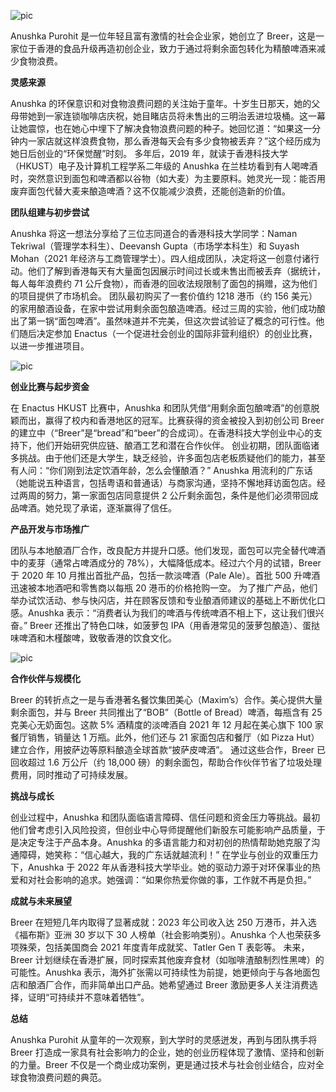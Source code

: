 ![pic](https://static.thelaunchpad.group/wp-content/uploads/2023/04/Anushka-Purohit-Breer.jpg)

Anushka Purohit 是一位年轻且富有激情的社会企业家，她创立了 Breer，这是一家位于香港的食品升级再造初创企业，致力于通过将剩余面包转化为精酿啤酒来减少食物浪费。

**灵感来源**

Anushka 的环保意识和对食物浪费问题的关注始于童年。十岁生日那天，她的父母带她到一家连锁咖啡店庆祝，她目睹店员将未售出的三明治丢进垃圾桶。这一幕让她震惊，也在她心中埋下了解决食物浪费问题的种子。她回忆道：“如果这一分钟内一家店就这样浪费食物，那么香港每天会有多少食物被丢弃？”这个经历成为她日后创业的“环保觉醒”时刻。
多年后，2019 年，就读于香港科技大学（HKUST）电子及计算机工程学系二年级的 Anushka 在兰桂坊看到有人喝啤酒时，突然意识到面包和啤酒都以谷物（如大麦）为主要原料。她灵光一现：能否用废弃面包代替大麦来酿造啤酒？这不仅能减少浪费，还能创造新的价值。

**团队组建与初步尝试**

Anushka 将这一想法分享给了三位志同道合的香港科技大学同学：Naman Tekriwal（管理学本科生）、Deevansh Gupta（市场学本科生）和 Suyash Mohan（2021 年经济与工商管理学士）。四人组成团队，决定将这一创意付诸行动。他们了解到香港每天有大量面包因展示时间过长或未售出而被丢弃（据统计，每人每年浪费约 71 公斤食物），而香港的回收法规限制了面包的捐赠，这为他们的项目提供了市场机会。
团队最初购买了一套价值约 1218 港币（约 156 美元）的家用酿酒设备，在家中尝试用剩余面包酿造啤酒。经过三周的实验，他们成功酿出了第一锅“面包啤酒”。虽然味道并不完美，但这次尝试验证了概念的可行性。他们随后决定参加 Enactus（一个促进社会创业的国际非营利组织）的创业比赛，以进一步推进项目。

![pic](https://www.educationworld.in/wp-content/uploads/2022/06/WhatsApp-Image-2022-06-29-at-5.09-Color-correction-500x500.jpg)

**创业比赛与起步资金**

在 Enactus HKUST 比赛中，Anushka 和团队凭借“用剩余面包酿啤酒”的创意脱颖而出，赢得了校内和香港地区的冠军。比赛获得的资金被投入到初创公司 Breer 的建立中（“Breer”是“bread”和“beer”的合成词）。在香港科技大学创业中心的支持下，他们开始研究供应链、酿酒工艺和潜在合作伙伴。
创业初期，团队面临诸多挑战。由于他们还是大学生，缺乏经验，许多面包店老板质疑他们的能力，甚至有人问：“你们刚到法定饮酒年龄，怎么会懂酿酒？” Anushka 用流利的广东话（她能说五种语言，包括粤语和普通话）与商家沟通，坚持不懈地拜访面包店。经过两周的努力，第一家面包店同意提供 2 公斤剩余面包，条件是他们必须带回成品啤酒。她兑现了承诺，逐渐赢得了信任。

**产品开发与市场推广**

团队与本地酿酒厂合作，改良配方并提升口感。他们发现，面包可以完全替代啤酒中的麦芽（通常占啤酒成分的 78%），大幅降低成本。经过六个月的试错，Breer 于 2020 年 10 月推出首批产品，包括一款淡啤酒（Pale Ale）。首批 500 升啤酒迅速被本地酒吧和零售商以每瓶 20 港币的价格抢购一空。
为了推广产品，他们举办试饮活动、参与快闪店，并在顾客反馈和专业酿酒师建议的基础上不断优化口感。Anushka 表示：“消费者认为我们的啤酒与传统啤酒不相上下，这让我们很兴奋。” Breer 还推出了特色口味，如菠萝包 IPA（用香港常见的菠萝包酿造）、蛋挞味啤酒和木槿酸啤，致敬香港的饮食文化。

![pic](https://www.educationworld.in/wp-content/uploads/2022/06/Capture-1.jpg)

**合作伙伴与规模化**

Breer 的转折点之一是与香港著名餐饮集团美心（Maxim’s）合作。美心提供大量剩余面包，并与 Breer 共同推出了“BOB”（Bottle of Bread）啤酒，每瓶含有 25 克美心无奶面包。这款 5% 酒精度的淡啤酒自 2021 年 12 月起在美心旗下 100 家餐厅销售，销量达 1 万瓶。此外，他们还与 21 家面包店和餐厅（如 Pizza Hut）建立合作，用披萨边等原料酿造全球首款“披萨皮啤酒”。
通过这些合作，Breer 已回收超过 1.6 万公斤（约 18,000 磅）的剩余面包，帮助合作伙伴节省了垃圾处理费用，同时推动了可持续发展。

**挑战与成长**

创业过程中，Anushka 和团队面临语言障碍、信任问题和资金压力等挑战。最初他们曾考虑引入风险投资，但创业中心导师提醒他们新股东可能影响产品质量，于是决定专注于产品本身。Anushka 的多语言能力和对初创的热情帮助她克服了沟通障碍，她笑称：“信心越大，我的广东话就越流利！”
在学业与创业的双重压力下，Anushka 于 2022 年从香港科技大学毕业。她的驱动力源于对环保事业的热爱和对社会影响的追求。她强调：“如果你热爱你做的事，工作就不再是负担。”

**成就与未来展望**

Breer 在短短几年内取得了显著成就：2023 年公司收入达 250 万港币，并入选《福布斯》亚洲 30 岁以下 30 人榜单（社会影响类别）。Anushka 个人也荣获多项殊荣，包括美国商会 2021 年度青年成就奖、Tatler Gen T 表彰等。
未来，Breer 计划继续在香港扩展，同时探索其他废弃食材（如咖啡渣酿制烈性黑啤）的可能性。Anushka 表示，海外扩张需以可持续性为前提，她更倾向于与各地面包店和酿酒厂合作，而非简单出口产品。她希望通过 Breer 激励更多人关注消费选择，证明“可持续并不意味着牺牲”。

**总结**

Anushka Purohit 从童年的一次观察，到大学时的灵感迸发，再到与团队携手将 Breer 打造成一家具有社会影响力的企业，她的创业历程体现了激情、坚持和创新的力量。Breer 不仅是一个商业成功案例，更是通过技术与社会创业结合，应对全球食物浪费问题的典范。
